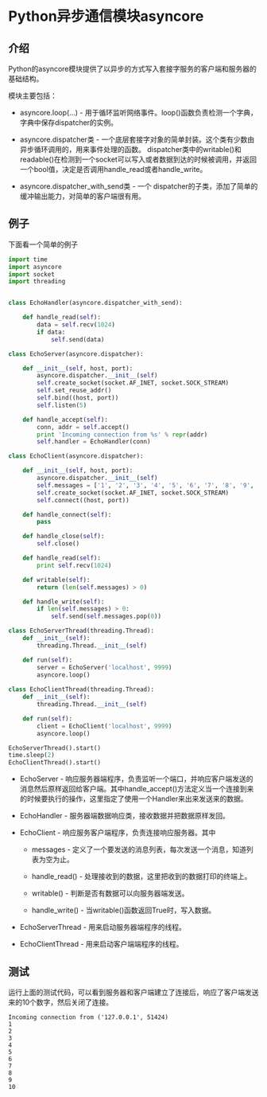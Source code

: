# Python异步通信模块asyncore

## 介绍

Python的asyncore模块提供了以异步的方式写入套接字服务的客户端和服务器的基础结构。

模块主要包括：

- asyncore.loop(...) -  用于循环监听网络事件。loop()函数负责检测一个字典，字典中保存dispatcher的实例。

- asyncore.dispatcher类 - 一个底层套接字对象的简单封装。这个类有少数由异步循环调用的，用来事件处理的函数。
  dispatcher类中的writable()和readable()在检测到一个socket可以写入或者数据到达的时候被调用，并返回一个bool值，决定是否调用handle_read或者handle_write。

- asyncore.dispatcher_with_send类 - 一个 dispatcher的子类，添加了简单的缓冲输出能力，对简单的客户端很有用。


## 例子

下面看一个简单的例子

``` python
import time
import asyncore
import socket
import threading


class EchoHandler(asyncore.dispatcher_with_send):

    def handle_read(self):
        data = self.recv(1024)
        if data:
            self.send(data)

class EchoServer(asyncore.dispatcher):

    def __init__(self, host, port):
        asyncore.dispatcher.__init__(self)
        self.create_socket(socket.AF_INET, socket.SOCK_STREAM)
        self.set_reuse_addr()
        self.bind((host, port))
        self.listen(5)

    def handle_accept(self):
        conn, addr = self.accept()
        print 'Incoming connection from %s' % repr(addr)
        self.handler = EchoHandler(conn)

class EchoClient(asyncore.dispatcher):

    def __init__(self, host, port):
        asyncore.dispatcher.__init__(self)
        self.messages = ['1', '2', '3', '4', '5', '6', '7', '8', '9', '10']
        self.create_socket(socket.AF_INET, socket.SOCK_STREAM)
        self.connect((host, port))

    def handle_connect(self):
        pass

    def handle_close(self):
        self.close()

    def handle_read(self):
        print self.recv(1024)

    def writable(self):
        return (len(self.messages) > 0)

    def handle_write(self):
        if len(self.messages) > 0: 
            self.send(self.messages.pop(0))

class EchoServerThread(threading.Thread):
    def __init__(self):
        threading.Thread.__init__(self)

    def run(self):
        server = EchoServer('localhost', 9999)
        asyncore.loop()
        
class EchoClientThread(threading.Thread):
    def __init__(self):
        threading.Thread.__init__(self)

    def run(self):
        client = EchoClient('localhost', 9999)
        asyncore.loop()

EchoServerThread().start()
time.sleep(2)
EchoClientThread().start()
```

- EchoServer - 响应服务器端程序，负责监听一个端口，并响应客户端发送的消息然后原样返回给客户端。其中handle_accept()方法定义当一个连接到来的时候要执行的操作，这里指定了使用一个Handler来出来发送来的数据。


- EchoHandler - 服务器端数据响应类，接收数据并把数据原样发回。


- EchoClient - 响应服务客户端程序，负责连接响应服务器。其中

  - messages - 定义了一个要发送的消息列表，每次发送一个消息，知道列表为空为止。

  - handle_read() - 处理接收到的数据，这里把收到的数据打印的终端上。

  - writable() - 判断是否有数据可以向服务器端发送。

  - handle_write() - 当writable()函数返回True时，写入数据。


- EchoServerThread - 用来启动服务器端程序的线程。
- EchoClientThread - 用来启动客户端端程序的线程。

## 测试

运行上面的测试代码，可以看到服务器和客户端建立了连接后，响应了客户端发送来的10个数字，然后关闭了连接。

``` shell
Incoming connection from ('127.0.0.1', 51424)
1
2
3
4
5
6
7
8
9
10
```

